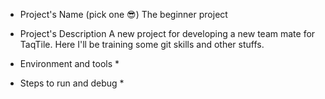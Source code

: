 - Project's Name (pick one 😎)
The beginner project

- Project's Description
A new project for developing a new team mate for TaqTile. Here I'll be training some 
git skills and other stuffs.

- Environment and tools *

- Steps to run and debug *